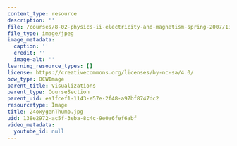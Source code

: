```yaml
---
content_type: resource
description: ''
file: /courses/8-02-physics-ii-electricity-and-magnetism-spring-2007/138e2972ac5f3eba8c4c9e0a6fef6abf_24oxygenThumb.jpg
file_type: image/jpeg
image_metadata:
  caption: ''
  credit: ''
  image-alt: ''
learning_resource_types: []
license: https://creativecommons.org/licenses/by-nc-sa/4.0/
ocw_type: OCWImage
parent_title: Visualizations
parent_type: CourseSection
parent_uid: ea1fcef1-1143-e57e-2f48-a97bf8747dc2
resourcetype: Image
title: 24oxygenThumb.jpg
uid: 138e2972-ac5f-3eba-8c4c-9e0a6fef6abf
video_metadata:
  youtube_id: null
---
```

